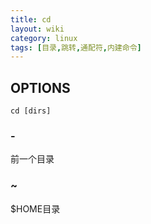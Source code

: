 ```yaml
---
title: cd
layout: wiki
category: linux
tags: [目录,跳转,通配符,内建命令]
---
```


## OPTIONS

```
cd [dirs]
```

### -

前一个目录

### ~

$HOME目录

